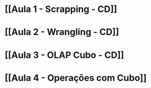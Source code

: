# [[Aula 1 - Scrapping - CD]]
# [[Aula 2 - Wrangling - CD]]
# [[Aula 3 - OLAP Cubo - CD]]
# [[Aula 4 - Operações com Cubo]]



